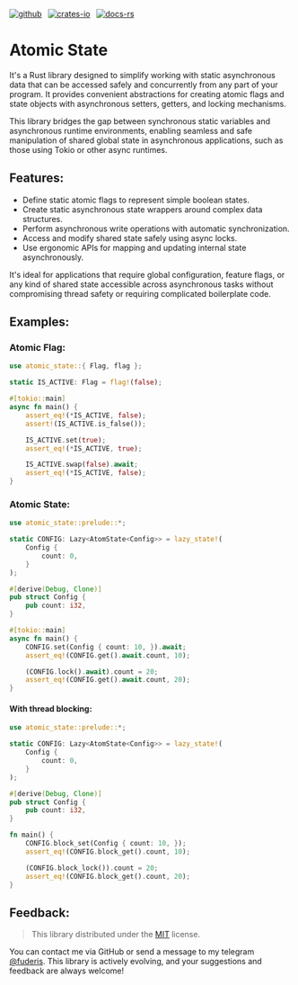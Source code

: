 [![github]](https://github.com/fuderis/rs-atomic-state)&ensp;
[![crates-io]](https://crates.io/crates/atomic-state)&ensp;
[![docs-rs]](https://docs.rs/atomic-state)

[github]: https://img.shields.io/badge/github-8da0cb?style=for-the-badge&labelColor=555555&logo=github
[crates-io]: https://img.shields.io/badge/crates.io-fc8d62?style=for-the-badge&labelColor=555555&logo=rust
[docs-rs]: https://img.shields.io/badge/docs.rs-66c2a5?style=for-the-badge&labelColor=555555&logo=docs.rs

# Atomic State

It's a Rust library designed to simplify working with static asynchronous data that can be accessed safely and concurrently from any part of your program. It provides convenient abstractions for creating atomic flags and state objects with asynchronous setters, getters, and locking mechanisms.<br>

This library bridges the gap between synchronous static variables and asynchronous runtime environments, enabling seamless and safe manipulation of shared global state in asynchronous applications, such as those using Tokio or other async runtimes.


## Features:

* Define static atomic flags to represent simple boolean states.
* Create static asynchronous state wrappers around complex data structures.
* Perform asynchronous write operations with automatic synchronization.
* Access and modify shared state safely using async locks.
* Use ergonomic APIs for mapping and updating internal state asynchronously.

It's ideal for applications that require global configuration, feature flags, or any kind of shared state accessible across asynchronous tasks without compromising thread safety or requiring complicated boilerplate code.


## Examples:

### Atomic Flag:
```rust
use atomic_state::{ Flag, flag };

static IS_ACTIVE: Flag = flag!(false);

#[tokio::main]
async fn main() {
    assert_eq!(*IS_ACTIVE, false);
    assert!(IS_ACTIVE.is_false());

    IS_ACTIVE.set(true);
    assert_eq!(*IS_ACTIVE, true);

    IS_ACTIVE.swap(false).await;
    assert_eq!(*IS_ACTIVE, false);
}
```

### Atomic State:
```rust
use atomic_state::prelude::*;

static CONFIG: Lazy<AtomState<Config>> = lazy_state!(
    Config {
        count: 0,
    }
);

#[derive(Debug, Clone)]
pub struct Config {
    pub count: i32,
}

#[tokio::main]
async fn main() {
    CONFIG.set(Config { count: 10, }).await;
    assert_eq!(CONFIG.get().await.count, 10);

    (CONFIG.lock().await).count = 20;
    assert_eq!(CONFIG.get().await.count, 20);
}
```
#### With thread blocking:
```rust
use atomic_state::prelude::*;

static CONFIG: Lazy<AtomState<Config>> = lazy_state!(
    Config {
        count: 0,
    }
);

#[derive(Debug, Clone)]
pub struct Config {
    pub count: i32,
}

fn main() {
    CONFIG.block_set(Config { count: 10, });
    assert_eq!(CONFIG.block_get().count, 10);

    (CONFIG.block_lock()).count = 20;
    assert_eq!(CONFIG.block_get().count, 20);
}
```

## Feedback:

> This library distributed under the [MIT](https://github.com/fuderis/rs-atomic-state/blob/main/LICENSE.md) license.

You can contact me via GitHub or send a message to my telegram [@fuderis](https://t.me/fuderis).
This library is actively evolving, and your suggestions and feedback are always welcome!
